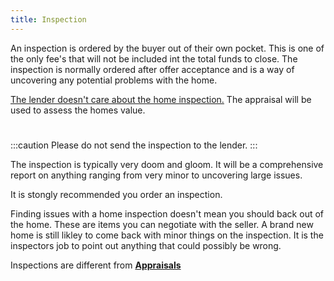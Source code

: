 ```yaml
---
title: Inspection
---
```


An inspection is ordered by the buyer out of their own pocket. This is one of the only fee's that will not be included int the total funds to close.
The inspection is normally ordered after offer acceptance and is a way of uncovering any potential problems with the home. 

<u>The lender doesn't care about the home inspection.</u> The appraisal will be used to assess the homes value. 

#
:::caution
Please do not send the inspection to the lender. 
:::

The inspection is typically very doom and gloom. It will be a comprehensive report on anything ranging from very minor to
uncovering large issues. 

It is stongly recommended you order an inspection. 

Finding issues with a home inspection doesn't mean you should back out of the home. These are items you can negotiate 
with the seller. A brand new home is still likley to come back with minor things on the inspection.  It is the inspectors
job to point out anything that could possibly be wrong. 

Inspections are different from [**Appraisals**](appraisal)
